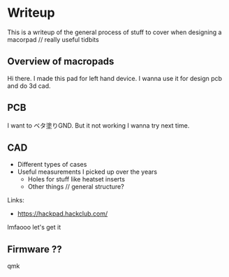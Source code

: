 # Writeup

This is a writeup of the general process of stuff to cover when designing a macorpad // really useful tidbits

## Overview of macropads
Hi there. I made this pad for left hand device. I wanna use it for design pcb and do 3d cad.

## PCB
I want to ベタ塗りGND. But it not working I wanna try next time.

## CAD
- Different types of cases
- Useful measurements I picked up over the years
    - Holes for stuff like heatset inserts
    - Other things // general structure?

Links:
- https://hackpad.hackclub.com/

lmfaooo let's get it


## Firmware ??
qmk
